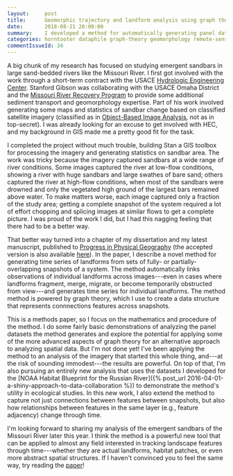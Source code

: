 ```yaml
---
layout:     post
title:      Geomorphic trajectory and landform analysis using graph theory
date:       2018-08-21 20:00:00
summary:    I developed a method for automatically generating panel datasets from spatial datasets. It was recently published in Progress in Physical Geography. Check it out!
categories: horntooter dataphile graph-theory geomorphology remote-sensing manuscript
commentIssueId: 34
---
```


A big chunk of my research has focused on studying emergent
sandbars in large sand-bedded rivers like the Missouri River.
I first got involved with the work through a short-term contract
with the USACE 
[Hydrologic Engineering Center](http://www.hec.usace.army.mil/). 
Stanford Gibson was collaborating with the USACE Omaha District and the 
[Missouri River Recovery Program](http://moriverrecovery.usace.army.mil) 
to provide some additional sediment transport 
and geomorphology expertise. Part of his work involved generating 
some maps and statistics of sandbar change based on classified
satellite imagery (classified as in 
[Object-Based Image Analysis](https://pubs.er.usgs.gov/publication/70038548), 
not as in top-secret).
I was already looking for an excuse to get involved with HEC, and my
background in GIS made me a pretty good fit for the task.

I completed the project without much trouble, building Stan a GIS toolbox
for processing the imagery and generating statistics on sandbar area. The 
work was tricky because the imagery captured sandbars at a wide range of
river conditions. Some images captured the river at low-flow conditions,
showing a river with huge sandbars and large swathes of bare sand; others
captured the river at high-flow conditions, when most of the sandbars were 
drowned and only the vegetated high ground of the largest bars remained
above water. To make matters worse, each image captured only a fraction of 
the study area; getting a complete snapshot of the system required a lot of
effort chopping and splicing images at similar flows to get a complete picture. 
I was proud of the work I did, but I had this nagging feeling
that there had to be a better way.

That better way turned into a chapter of my dissertation and my latest manuscript,
published to [Progress in Physical Geography](https://doi.org/10.1177/0309133318783143)
(the accepted version is also available [here](/docs/2018-koohafkan-gibson-ppg-accepted.pdf)).
In the paper, I describe a novel method for generating time series of landforms
from sets of fully- or partially-overlapping snapshots of a system. The method 
automatically links observations of individual landforms across images---even 
in cases where landforms fragment, merge, migrate, or become temporarily 
obstructed from view---and generates time series for individual landforms. The
method method is powered by graph theory, which I use to create a data structure 
that represents connnections features across snapshots.

This is a methods paper, so I focus on the mathematics and procedure of the method.
I do some fairly basic demonstrations of analyzing the panel datasets the method 
generates and explore the potential for applying some of the more advanced aspects of
graph theory for an alternative approach to analyzing spatial data. But I'm not done
yet! I've been applying the method to an analysis of the imagery that started 
this whole thing, and---at the risk of sounding immodest---the results are powerful. 
On top of that, I'm also pursuing an entirely new analysis that uses the datasets 
I developed for the 
[NOAA Habitat Blueprint for the Russian River]({% post_url 2016-04-01-a-shiny-approach-to-data-collaboration %}) 
to demonstrate the method's utility in ecological studies. In this new work, I also extend
the method to capture not just connections between features between snapshots, but also how 
relationships between features in the same layer (e.g., feature adjacency) change through 
time. 

I'm looking forward to sharing my analysis of the emergent sandbars of the Missouri 
River later this year. I think the method is a powerful new tool that can be applied
to almost any field interested in tracking landscape features through time---whether
they are actual landforms, habitat patches, or even more abstract spatial structures.
If I haven't convinced you to feel the same way, try reading
the [paper](/docs/2018-koohafkan-gibson-ppg-accepted.pdf)!
